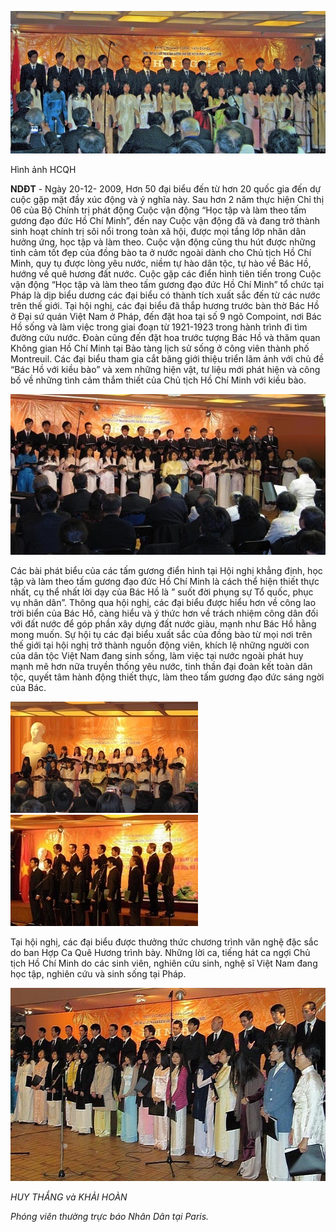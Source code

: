 <!--
title: Hội nghị điển hình tiên tiến “Học tập và làm theo tấm gương đạo đức Hồ Chí Minh” tại Pháp 5.12.2009
author: Nguyễn Tích Kỳ
status: completed
-->

![](1.jpg) 

Hình ảnh HCQH

**NDĐT** - Ngày 20-12- 2009, Hơn 50 đại biểu đến từ hơn 20 quốc gia đến dự cuộc gặp mặt đầy xúc động và ý nghĩa này.
Sau hơn 2 năm thực hiện Chỉ thị 06 của Bộ Chính trị phát động Cuộc vận động “Học tập và làm theo tấm gương đạo đức Hồ Chí Minh”, đến nay Cuộc vận động đã và đang trở thành sinh hoạt chính trị sôi nổi trong toàn xã hội, được mọi tầng lớp nhân dân hưởng ứng, học tập và làm theo. Cuộc vận động cũng thu hút được những tình cảm tốt đẹp của đồng bào ta ở nước ngoài dành cho Chủ tịch Hồ Chí Minh, quy tụ được lòng yêu nước, niềm tự hào dân tộc, tự hào về Bác Hồ, hướng về quê hương đất nước.
Cuộc gặp các điển hình tiên tiến trong Cuộc vận động “Học tập và làm theo tấm gương đạo đức Hồ Chí Minh” tổ chức tại Pháp là dịp biểu dương các đại biểu có thành tích xuất sắc đến từ các nước trên thế giới.
Tại hội nghị, các đại biểu đã thắp hương trước bàn thờ Bác Hồ ở Đại sứ quán Việt Nam ở Pháp, đến đặt hoa tại số 9 ngõ Compoint, nơi Bác Hồ sống và làm việc trong giai đoạn từ 1921-1923 trong hành trình đi tìm đường cứu nước. Đoàn cũng đến đặt hoa trước tượng Bác Hồ và thăm quan Không gian Hồ Chí Minh tại Bảo tàng lịch sử sống ở công viên thành phố Montreuil. Các đại biểu tham gia cắt băng giới thiệu triển lãm ảnh với chủ đề “Bác Hồ với kiều bào” và xem những hiện vật, tư liệu mới phát hiện và công bố về những tình cảm thắm thiết của Chủ tịch Hồ Chí Minh với kiều bào.

![](2.jpg) 

Các bài phát biểu của các tấm gương điển hình tại Hội nghị khẳng định, học tập và làm theo tấm gương đạo đức Hồ Chí Minh là cách thể hiện thiết thực nhất, cụ thể nhất lời dạy của Bác Hồ là ” suốt đời phụng sự Tổ quốc, phục vụ nhân dân”. Thông qua hội nghị, các đại biểu được hiểu hơn về công lao trời biển của Bác Hồ, càng hiểu và ý thức hơn về trách nhiệm công dân đối với đất nước để góp phần xây dựng đất nước giàu, mạnh như Bác Hồ hằng mong muốn. Sự hội tụ các đại biểu xuất sắc của đồng bào từ mọi nơi trên thế giới tại hội nghị trở thành nguồn động viên, khích lệ những người con của dân tộc Việt Nam đang sinh sống, làm việc tại nước ngoài phát huy mạnh mẽ hơn nữa truyền thống yêu nước, tinh thần đại đoàn kết toàn dân tộc, quyết tâm hành động thiết thực, làm theo tấm gương đạo đức sáng ngời của Bác.

 ![](3.jpg) ![](4.jpg) 

Tại hội nghị, các đại biểu được thưởng thức chương trình văn nghệ đặc sắc do ban Hợp Ca Quê Hương trình bày. Những lời ca, tiếng hát ca ngợi Chủ tịch Hồ Chí Minh do các sinh viên, nghiên cứu sinh, nghệ sĩ Việt Nam đang học tập, nghiên cứu và sinh sống tại Pháp.

 ![](5.jpg) 

*HUY THẮNG và KHẢI HOÀN*
                                                                                                             
*Phóng viên thường trực báo Nhân Dân tại Paris.*